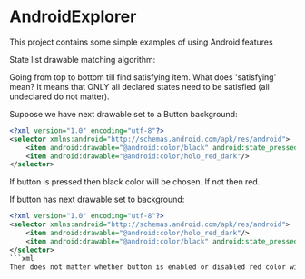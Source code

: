 # AndroidExplorer
This project contains some simple examples of using Android features

State list drawable matching algorithm:

Going from top to bottom till find satisfying item.
What does 'satisfying' mean? It means that ONLY all declared states need to be satisfied (all undeclared do not matter).

Suppose we have next drawable set to a Button background:
```xml
<?xml version="1.0" encoding="utf-8"?>
<selector xmlns:android="http://schemas.android.com/apk/res/android">
    <item android:drawable="@android:color/black" android:state_pressed="true"/>
    <item android:drawable="@android:color/holo_red_dark"/>
</selector>
```
If button is pressed then black color will be chosen. If not then red.

If button has next drawable set to background:
```xml
<?xml version="1.0" encoding="utf-8"?>
<selector xmlns:android="http://schemas.android.com/apk/res/android">
    <item android:drawable="@android:color/holo_red_dark"/>
    <item android:drawable="@android:color/black" android:state_pressed="true"/>
</selector>
```xml
Then does not matter whether button is enabled or disabled red color will be chosen (because it is first satisfied).